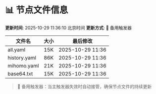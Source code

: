# 📊 节点文件信息

**更新时间**: 2025-10-29 11:36:10 北京时间
**更新方式**: 🔄 备用触发器

| 文件名 | 大小 | 最后修改 |
|--------|------|----------|
| all.yaml | 15K | 2025-10-29 11:36 |
| history.yaml | 86K | 2025-10-29 11:36 |
| mihomo.yaml | 21K | 2025-10-29 11:36 |
| base64.txt | 15K | 2025-10-29 11:36 |

> 🔄 备用触发器：当主触发器失效时自动接管，确保节点文件的持续更新
